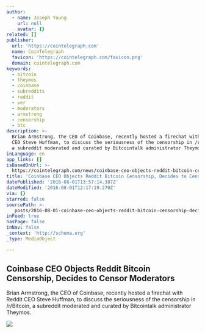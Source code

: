 ```yaml
---
author:
  - name: Joseph Young
    url: null
    avatar: {}
related: []
publisher:
  url: 'https://cointelegraph.com'
  name: CoinTelegraph
  favicon: 'https://cointelegraph.com/favicon.png'
  domain: cointelegraph.com
keywords:
  - bitcoin
  - theymos
  - coinbase
  - subreddits
  - reddit
  - ver
  - moderators
  - armstrong
  - censorship
  - btc
description: >-
  Brian Armstrong, the CEO of Coinbase, recently hosted a firechat with Reddit
  CEO Steve Huffman, to discuss the seriousness of the censorship in /r/Bitcoin,
  a subreddit moderated and curated by Bitcointalk administrator Theymos.
inLanguage: en
app_links: []
isBasedOnUrl: >-
  https://cointelegraph.com/news/coinbase-ceo-objects-reddit-bitcoin-censorship-decides-to-censor-moderators
title: 'Coinbase CEO Objects Reddit Bitcoin Censorship, Decides to Censor Moderators'
datePublished: '2016-08-01T13:57:14.387Z'
dateModified: '2016-08-01T12:17:19.270Z'
via: {}
starred: false
sourcePath: >-
  _posts/2016-08-01-coinbase-ceo-objects-reddit-bitcoin-censorship-decides-to-c.md
inFeed: true
hasPage: false
inNav: false
_context: 'http://schema.org'
_type: MediaObject

---
```

<article style=""><h1>Coinbase CEO Objects Reddit Bitcoin Censorship, Decides to Censor Moderators</h1><p>Brian Armstrong, the CEO of Coinbase, recently hosted a firechat with Reddit CEO Steve Huffman, to discuss the seriousness of the censorship in /r/Bitcoin, a subreddit moderated and curated by Bitcointalk administrator Theymos.</p><img src="https://cointelegraph.com/images/725_Ly9jb2ludGVsZWdyYXBoLmNvbS9zdG9yYWdlL3VwbG9hZHMvdmlldy82MDg0MzQ4MWRhOWFmZjI4MzJlODg3YzkyM2M2MWU2My5qcGc=.jpg" /></article>